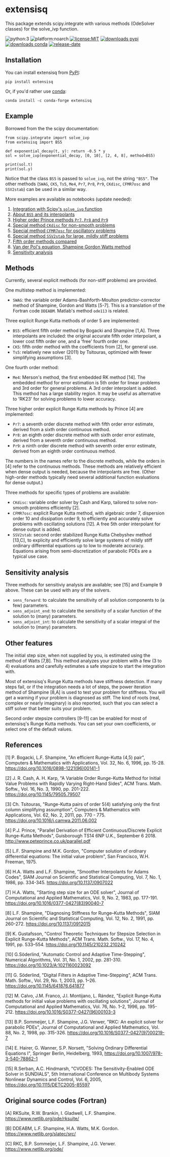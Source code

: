 # extensisq
This package extends scipy.integrate with various methods (OdeSolver classes) for the solve_ivp function.

![python:3](https://img.shields.io/pypi/pyversions/extensisq?style=flat-square)
![platform:noarch](https://img.shields.io/conda/pn/conda-forge/extensisq?style=flat-square)
[![license:MIT](https://img.shields.io/github/license/WRKampi/extensisq?style=flat-square)](https://github.com/WRKampi/extensisq/blob/main/LICENSE)
[![downloads pypi](https://img.shields.io/pypi/dm/extensisq?label=PyPI%20downloads&style=flat-square)](https://pypistats.org/packages/extensisq)
[![downloads conda](https://img.shields.io/conda/dn/conda-forge/extensisq?label=conda%20downloads&style=flat-square)](https://anaconda.org/conda-forge/extensisq)
[![release-date](https://img.shields.io/github/release-date/WRKampi/extensisq?style=flat-square)](https://github.com/WRKampi/extensisq/releases)


## Installation

You can install extensisq from [PyPI](https://pypi.org/project/extensisq/):

    pip install extensisq

Or, if you'd rather use [conda](https://anaconda.org/conda-forge/extensisq):

    conda install -c conda-forge extensisq


## Example
Borrowed from the the scipy documentation:

    from scipy.integrate import solve_ivp
    from extensisq import BS5
    
    def exponential_decay(t, y): return -0.5 * y
    sol = solve_ivp(exponential_decay, [0, 10], [2, 4, 8], method=BS5)
    
    print(sol.t)
    print(sol.y)

Notice that the class `BS5` is passed to `solve_ivp`, not the string `"BS5"`. The other methods (`SWAG`, `CK5`, `Ts5`, `Me4`, `Pr7`, `Pr8`, `Pr9`, `CKdisc`, `CFMR7osc` and `SSV2stab`) can be used in a similar way.

More examples are available as notebooks (update needed):
1. [Integration with Scipy's `solve_ivp` function](https://github.com/WRKampi/extensisq/blob/main/docs/Demo_solve_ivp.ipynb)
2. [About `BS5` and its interpolants](https://github.com/WRKampi/extensisq/blob/main/docs/Demo_BS5.ipynb)
3. [Higher order Prince methods `Pr7`, `Pr8` and `Pr9`](https://github.com/WRKampi/extensisq/blob/main/docs/Prince.ipynb)
4. [Special method `CKdisc` for non-smooth problems](https://github.com/WRKampi/extensisq/blob/main/docs/Demo_CKdisc.ipynb)
5. [Special method `CFMR7osc` for oscillatory problems](https://github.com/WRKampi/extensisq/blob/main/docs/Demo_CFMR7osc.ipynb)
6. [Special method `SSV2stab` for large, mildly stiff problems](https://github.com/WRKampi/extensisq/blob/main/docs/Demo_SSV2stab.ipynb)
7. [Fifth order methods compared](https://github.com/WRKampi/extensisq/blob/main/docs/all_methods.ipynb)
8. [Van der Pol's equation, Shampine Gordon Watts method](https://github.com/WRKampi/extensisq/blob/main/docs/Shampine_Gordon_Watts.ipynb)
9. [Sensitivity analysis](https://github.com/WRKampi/extensisq/blob/main/docs/Demo_sensitivity.ipynb)


## Methods

Currently, several explicit methods (for non-stiff problems) are provided.

One multistep method is implemented:
* `SWAG`: the variable order Adams-Bashforth-Moulton predictor-corrector method of Shampine, Gordon and Watts [5-7]. This is a translation of the Fortran code `DDEABM`. Matlab's method `ode113` is related.

Three explicit Runge Kutta methods of order 5 are implemented:
* `BS5`: efficient fifth order method by Bogacki and Shampine [1,A]. Three interpolants are included: the original accurate fifth order interpolant, a lower cost fifth order one, and a 'free' fourth order one.
* `CK5`: fifth order method with the coefficients from [2], for general use.
* `Ts5`: relatively new solver (2011) by Tsitouras, optimized with fewer simplifying assumptions [3].

One fourth order method:
* `Me4`: Merson's method, the first embedded RK method [14]. The embedded method for error estimation is 5th order for linear problems and 3rd order for general problems. A 3rd order interpolant is added. This method has a large stability region. It may be useful as alternative to 'RK23' for solving problems to lower accuracy.

Three higher order explicit Runge Kutta methods by Prince [4] are implemented:
* `Pr7`: a seventh order discrete method with fifth order error estimate, derived from a sixth order continuous method.
* `Pr8`: an eighth order discrete method with sixth order error estimate, derived from a seventh order continuous method.
* `Pr9`: a ninth order discrete method with seventh order error estimate, derived from an eighth order continuous method.

The numbers in the names refer to the discrete methods, while the orders in [4] refer to the continuous methods. These  methods are relatively efficient when dense output is needed, because the interpolants are free. (Other high-order methods typically need several additional function evaluations for dense output.)

Three methods for specific types of problems are available:
* `CKdisc`: variable order solver by Cash and Karp, tailored to solve non-smooth problems efficiently [2].
* `CFMR7osc`: explicit Runge Kutta method, with algebraic order 7, dispersion order 10 and dissipation order 9, to efficiently and accurately solve problems with oscillating solutions [12]. A free 5th order interpolant for dense output is added.
* `SSV2stab`: second order stabilized Runge Kutta Chebyshev method [13,C], to explicity and efficiently solve large systems of mildly stiff ordinary differential equations up to low to moderate accuracy. Equations arising from semi-discretization of parabolic PDEs are a typical use case.

## Sensitivity analysis
Three methods for sensitiviy analysis are available; see [15] and Example 9 above. These can be used with any of the solvers.
* `sens_forward`: to calculate the sensitivity of all solution components to (a few) parameters.
* `sens_adjoint_end`: to calculate the sensitivity of a scalar function of the solution to (many) parameters.
* `sens_adjoint_int`: to calculate the sensitivity of a scalar integral of the solution to (many) parameters.

## Other features
The initial step size, when not supplied by you, is estimated using the method of Watts [7,B]. This method analyzes your problem with a few (3 to 4) evaluations and carefully estimates a safe stepsize to start the integration with.

Most of extensisq's Runge Kutta methods have stiffness detection. If many steps fail, or if the integration needs a lot of steps, the power iteration method of Shampine [8,A] is used to test your problem for stiffness. You will get a warning if your problem is diagnosed as stiff. The kind of roots (real, complex or nearly imaginary) is also reported, such that you can select a stiff solver that better suits your problem.

Second order stepsize controllers [9-11] can be enabled for most of extensisq's Runge Kutta methods. You can set your own coefficients, or select one of the default values.

## References
[1] P. Bogacki, L.F. Shampine, "An efficient Runge-Kutta (4,5) pair", Computers & Mathematics with Applications, Vol. 32, No. 6, 1996, pp. 15-28. https://doi.org/10.1016/0898-1221(96)00141-1

[2] J. R. Cash, A. H. Karp, "A Variable Order Runge-Kutta Method for Initial Value Problems with Rapidly Varying Right-Hand Sides", ACM Trans. Math. Softw., Vol. 16, No. 3, 1990, pp. 201-222. https://doi.org/10.1145/79505.79507

[3] Ch. Tsitouras, "Runge-Kutta pairs of order 5(4) satisfying only the first column simplifying assumption", Computers & Mathematics with Applications, Vol. 62, No. 2, 2011, pp. 770 - 775. https://doi.org/10.1016/j.camwa.2011.06.002

[4] P.J. Prince, "Parallel Derivation of Efficient Continuous/Discrete Explicit Runge-Kutta Methods", Guisborough TS14 6NP U.K., September 6 2018. http://www.peteprince.co.uk/parallel.pdf

[5] L.F. Shampine and M.K. Gordon, "Computer solution of ordinary differential equations: The initial value problem", San Francisco, W.H. Freeman, 1975.

[6] H.A. Watts and L.F. Shampine, "Smoother Interpolants for Adams Codes",  SIAM Journal on Scientific and Statistical Computing, Vol. 7, No. 1, 1986, pp. 334-345. https://doi.org/10.1137/0907022

[7] H.A. Watts, "Starting step size for an ODE solver", Journal of Computational and Applied Mathematics, Vol. 9, No. 2, 1983, pp. 177-191. https://doi.org/10.1016/0377-0427(83)90040-7

[8] L.F. Shampine, "Diagnosing Stiffness for Runge–Kutta Methods", SIAM Journal on Scientific and Statistical Computing, Vol. 12, No. 2, 1991, pp. 260-272. https://doi.org/10.1137/0912015

[9] K. Gustafsson, "Control Theoretic Techniques for Stepsize Selection in Explicit Runge-Kutta Methods", ACM Trans. Math. Softw., Vol. 17, No. 4, 1991, pp. 533–554. https://doi.org/10.1145/210232.210242

[10] G.Söderlind, "Automatic Control and Adaptive Time-Stepping", Numerical Algorithms, Vol. 31, No. 1, 2002, pp. 281-310. https://doi.org/10.1023/A:1021160023092

[11] G. Söderlind, "Digital Filters in Adaptive Time-Stepping", ACM Trans. Math. Softw., Vol. 29, No. 1, 2003, pp. 1–26. https://doi.org/10.1145/641876.641877

[12] M. Calvo, J.M. Franco, J.I. Montijano, L. Rández, "Explicit Runge-Kutta methods for initial value problems with oscillating solutions", Journal of Computational and Applied Mathematics, Vol. 76, No. 1–2, 1996, pp. 195-212. https://doi.org/10.1016/S0377-0427(96)00103-3

[13] B.P. Sommeijer, L.F. Shampine, J.G. Verwer, "RKC: An explicit solver for parabolic PDEs", Journal of Computational and Applied Mathematics, Vol. 88, No. 2, 1998, pp. 315-326. https://doi.org/10.1016/S0377-0427(97)00219-7

[14] E. Hairer, G. Wanner, S.P. Norsett, "Solving Ordinary Differential Equations I", Springer Berlin, Heidelberg, 1993, https://doi.org/10.1007/978-3-540-78862-1

[15] R.Serban, A.C. Hindmarsh, "CVODES: The Sensitivity-Enabled ODE Solver in SUNDIALS", 5th International Conference on Multibody Systems Nonlinear Dynamics and Control, Vol. 6, 2005, https://doi.org/10.1115/DETC2005-85597

## Original source codes (Fortran)

[A] RKSuite, R.W. Brankin,  I. Gladwell,  L.F. Shampine. https://www.netlib.org/ode/rksuite/

[B] DDEABM, L.F. Shampine, H.A. Watts, M.K. Gordon. https://www.netlib.org/slatec/src/

[C] RKC, B.P. Sommeijer, L.F. Shampine, J.G. Verwer. https://www.netlib.org/ode/
